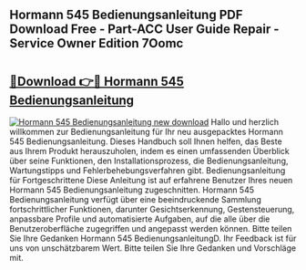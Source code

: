 ## Hormann 545 Bedienungsanleitung PDF Download Free - Part-ACC User Guide Repair - Service Owner Edition 7Oomc

# <h2><a href="http://df0fw2.blite.top/?on=Hormann+545+Bedienungsanleitung">🔗Download 👉🔴 Hormann 545 Bedienungsanleitung</a></h2>

[![Hormann 545 Bedienungsanleitung new download](https://i.imgur.com/lujVjoI.png)](http://df0fw2.blite.top/?on=Hormann+545+Bedienungsanleitung)
Hallo und herzlich willkommen zur Bedienungsanleitung für Ihr neu ausgepacktes Hormann 545 Bedienungsanleitung. Dieses Handbuch soll Ihnen helfen, das Beste aus Ihrem Produkt herauszuholen, indem es einen umfassenden Überblick über seine Funktionen, den Installationsprozess, die Bedienungsanleitung, Wartungstipps und Fehlerbehebungsverfahren gibt. Bedienungsanleitung für Fortgeschrittene Diese Anleitung ist auf erfahrene Benutzer Ihres neuen Hormann 545 Bedienungsanleitung zugeschnitten. Hormann 545 Bedienungsanleitung verfügt über eine beeindruckende Sammlung fortschrittlicher Funktionen, darunter Gesichtserkennung, Gestensteuerung, anpassbare Profile und automatisierte Aufgaben, auf die alle über die Benutzeroberfläche zugegriffen und angepasst werden können. Bitte teilen Sie Ihre Gedanken Hormann 545 BedienungsanleitungD. Ihr Feedback ist für uns von unschätzbarem Wert. Bitte teilen Sie Ihre Gedanken und Vorschläge mit.
